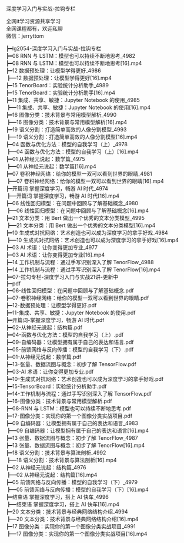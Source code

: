 深度学习入门与实战-拉钩专栏

全网it学习资源共享学习<br>全网课程都有，欢迎私聊<br>微信：jerryttom<br>

┣━lg2054-深度学习入门与实战-拉钩专栏<br> ┣━08 RNN 与 LSTM：模型也可以持续不断地思考_4982<br> ┣━08 RNN 与 LSTM：模型也可以持续不断地思考[16].mp4<br> ┣━12 数据预处理：让模型学得更好_4986<br> ┣━12 数据预处理：让模型学得更好[16].mp4<br> ┣━15 TenorBoard：实验统计分析助手_4989<br> ┣━15 TenorBoard：实验统计分析助手[16].mp4<br> ┣━11 集成、共享、敏捷：Jupyter Notebook 的使用_4985<br> ┣━11 集成、共享、敏捷：Jupyter Notebook 的使用[16].mp4<br> ┣━16 图像分类：技术背景与常用模型解析_4990<br> ┣━16 图像分类：技术背景与常用模型解析[16].mp4<br> ┣━19 语义分割：打造简单高效的人像分割模型_4993<br> ┣━19 语义分割：打造简单高效的人像分割模型[16].mp4<br> ┣━04 函数与优化方法：模型的自我学习（上）_4978<br> ┣━04 函数与优化方法：模型的自我学习（上）[16].mp4<br> ┣━01 从神经元说起：数学篇_4975<br> ┣━01 从神经元说起：数学篇[16].mp4<br> ┣━07 卷积神经网络：给你的模型一双可以看到世界的眼睛_4981<br> ┣━07 卷积神经网络：给你的模型一双可以看到世界的眼睛[16].mp4<br> ┣━开篇词 掌握深度学习，畅游 AI 时代_4974<br> ┣━开篇词 掌握深度学习，畅游 AI 时代[16].mp4<br> ┣━06 线性回归模型：在问题中回顾与了解基础概念_4980<br> ┣━06 线性回归模型：在问题中回顾与了解基础概念[16].mp4<br> ┣━21 文本分类：用 Bert 做出一个优秀的文本分类模型_4995<br> ┣━21 文本分类：用 Bert 做出一个优秀的文本分类模型[16].mp4<br> ┣━10 生成式对抗网络：艺术创造也可以成为深度学习的拿手好戏_4984<br> ┣━10 生成式对抗网络：艺术创造也可以成为深度学习的拿手好戏[16].mp4<br> ┣━03 AI 术语：让你变得更加专业_4977<br> ┣━03 AI 术语：让你变得更加专业[16].mp4<br> ┣━14 工作机制与流程：通过手写识别深入了解 TenorFlow_4988<br> ┣━14 工作机制与流程：通过手写识别深入了解 TenorFlow[16].mp4<br> ┣━07-拉勾专栏-深度学习入门与实战21讲-更新中<br> ┣━pdf<br> ┣━06-线性回归模型：在问题中回顾与了解基础概念.pdf<br> ┣━07-卷积神经网络：给你的模型一双可以看到世界的眼睛.pdf<br> ┣━12-数据预处理：让模型学得更好.pdf<br> ┣━11-集成、共享、敏捷：Jupyter Notebook 的使用.pdf<br> ┣━开篇词-掌握深度学习，畅游 AI 时代.pdf<br> ┣━02-从神经元说起：结构篇.pdf<br> ┣━04-函数与优化方法：模型的自我学习（上）.pdf<br> ┣━09-自编码器：让模型拥有属于自己的表达和语言.pdf<br> ┣━05-前馈网络与反向传播：模型的自我学习（下）.pdf<br> ┣━01-从神经元说起：数学篇.pdf<br> ┣━13-张量、数据流图与概念：初步了解 TensorFlow.pdf<br> ┣━03-AI 术语：让你变得更加专业.pdf<br> ┣━10-生成式对抗网络：艺术创造也可以成为深度学习的拿手好戏.pdf<br> ┣━15-TensorBoard：实验统计分析助手.pdf<br> ┣━14-工作机制与流程：通过手写识别深入了解 TensorFlow.pdf<br> ┣━16-图像分类：技术背景与常用模型解析.pdf<br> ┣━08-RNN 与 LSTM：模型也可以持续不断地思考.pdf<br> ┣━17-图像分类：实现你的第一个图像分类实战项目.pdf<br> ┣━09 自编码器：让模型拥有属于自己的表达和语言_4983<br> ┣━09 自编码器：让模型拥有属于自己的表达和语言[16].mp4<br> ┣━13 张量、数据流图与概念：初步了解 TenorFlow_4987<br> ┣━13 张量、数据流图与概念：初步了解 TenorFlow[16].mp4<br> ┣━18 语义分割：技术背景与算法剖析_4992<br> ┣━18 语义分割：技术背景与算法剖析[16].mp4<br> ┣━02 从神经元说起：结构篇_4976<br> ┣━02 从神经元说起：结构篇[16].mp4<br> ┣━05 前馈网络与反向传播：模型的自我学习（下）_4979<br> ┣━05 前馈网络与反向传播：模型的自我学习（下）[16].mp4<br> ┣━结束语 掌握深度学习，搭上 AI 快车_4996<br> ┣━结束语 掌握深度学习，搭上 AI 快车[16].mp4<br> ┣━20 文本分类：技术背景与经典网络结构介绍_4994<br> ┣━20 文本分类：技术背景与经典网络结构介绍[16].mp4<br> ┣━17 图像分类：实现你的第一个图像分类实战项目_4991<br> ┣━17 图像分类：实现你的第一个图像分类实战项目[16].mp4